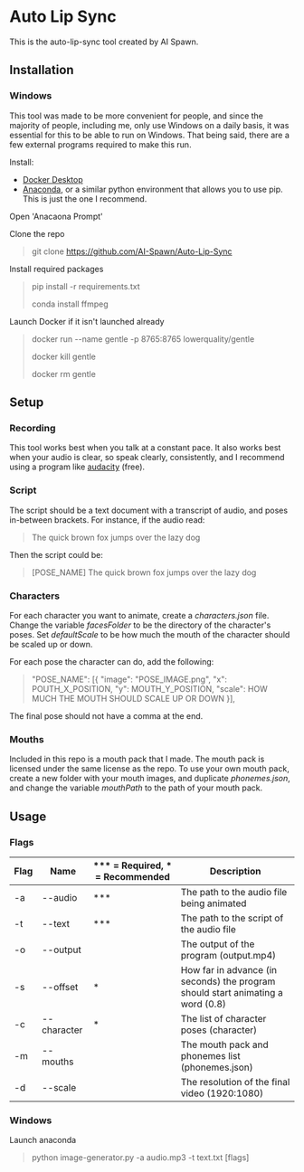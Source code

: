 # Auto Lip Sync

This is the auto-lip-sync tool created by AI Spawn.

## Installation

### Windows

This tool was made to be more convenient for people, and since the majority of people, including me, only use Windows on a daily basis, it was essential for this to be able to run on Windows. That being said, there are a few external programs required to make this run.

Install:

* [Docker Desktop](https://www.docker.com/get-started)
* [Anaconda](https://www.anaconda.com/products/individual), or a similar python environment that allows you to use pip. This is  just the one I recommend.

Open 'Anacaona Prompt'

Clone the repo

> git clone https://github.com/AI-Spawn/Auto-Lip-Sync

Install required packages

> pip install -r requirements.txt
>
> conda install ffmpeg

Launch Docker if it isn't launched already

> docker run --name gentle -p 8765:8765 lowerquality/gentle
>
> docker kill gentle
>
> docker rm gentle



## Setup

### Recording

This tool works best when you talk at a constant pace. It also works best when your audio is clear, so speak clearly, consistently, and I recommend using a program like [audacity](https://www.audacityteam.org/download/) (free).

### Script

The script should be a text document with a transcript of audio, and poses in-between brackets. For instance, if the audio read:

> The quick brown fox jumps over the lazy dog

Then the script could be:

> [POSE_NAME] The quick brown fox jumps over the lazy dog



### Characters

For each character you want to animate, create a *characters.json* file. Change the variable *facesFolder* to be the directory of the character's poses. Set *defaultScale* to be how much the mouth of the character should be scaled up or down.

For each pose the character can do, add the following:

>   "POSE_NAME": [{
>     "image": "POSE_IMAGE.png",
>     "x": POUTH_X_POSITION,
>     "y": MOUTH_Y_POSITION,
>     "scale": HOW MUCH THE MOUTH SHOULD SCALE UP OR DOWN
>   }],

The final pose should not have a comma at the end.

### Mouths

Included in this repo is a mouth pack that I made. The mouth pack is licensed under the same license as the repo. To use your own mouth pack, create a new folder with your mouth images, and duplicate *phonemes.json*, and change the variable *mouthPath* to the path of your mouth pack. 

## Usage

### Flags

| Flag | Name        | *** = Required,  * = Recommended | Description                                                  |
| ---- | ----------- | -------------------------------- | ------------------------------------------------------------ |
| -a   | --audio     | ***                              | The path to the audio file being animated                    |
| -t   | --text      | ***                              | The path to the script of the audio file                     |
| -o   | --output    |                                  | The output of the program (output.mp4)                       |
| -s   | --offset    | *                                | How far in advance (in seconds) the program should start animating a word (0.8) |
| -c   | --character | *                                | The list of character poses (character)                      |
| -m   | --mouths    |                                  | The mouth pack and phonemes list (phonemes.json)             |
| -d   | --scale     |                                  | The resolution of the final video (1920:1080)                |



### Windows

Launch anaconda

> python image-generator.py -a audio.mp3 -t text.txt [flags]